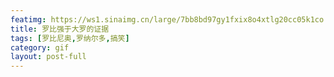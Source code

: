 ```yaml
---
featimg: https://ws1.sinaimg.cn/large/7bb8bd97gy1fxix8o4xtlg20cc05k1co.gif
title: 罗比强于大罗的证据
tags: [罗比尼奥,罗纳尔多,搞笑]
category: gif
layout: post-full
---
```

